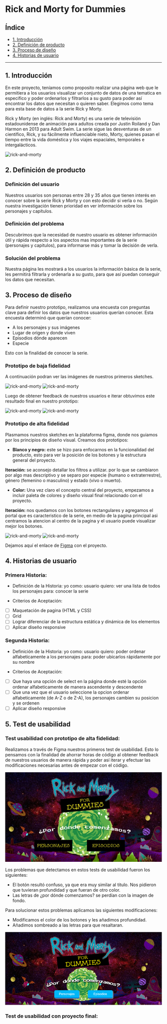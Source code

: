 # Rick and Morty for Dummies

## Índice

* [1. Introducción](#1-preámbulo)
* [2. Definición de producto](#2-)
* [3. Proceso de diseño](#3-)
* [4. Historias de usuario](#4-)


***

## 1. Introducción

En este proyecto, teníamos como proposito realizar una página web que le permitiera a los usuarios visualizar un conjunto de datos de una tematica en especifico y poder ordenarlos y filtrarlos a su gusto para poder así encontrar los datos que necesitan o quieren saber. Elegimos como tema para esta base de datos a la serie Rick y Morty. 

Rick y Morty (en inglés: Rick and Morty) es una serie de televisión estadounidense de animación para adultos creada por Justin Roiland y Dan Harmon en 2013 para Adult Swim. La serie sigue las desventuras de un científico, Rick, y su fácilmente influenciable nieto, Morty, quienes pasan el tiempo entre la vida doméstica y los viajes espaciales, temporales e intergalácticos. 

![rick-and-morty](/src/img/rickandmortyreadme.jpg)

## 2. Definición de producto

### Definición del usuario

Nuestros usuarios son personas entre 28 y 35 años que tienen interés en conocer sobre la serie Rick y Morty y con esto decidir si verla o no. Según nuestra investigación tienen prioridad en ver información sobre los personajes y capítulos.

### Definición del problema

Descubrimos que la necesidad de nuestro usuario es obtener información útil y rápida respecto a los aspectos mas importantes de la serie (personajes y capitulos), para informarse más y tomar la decisión de verla.

### Solución del problema

Nuestra página les mostrará a los usuarios la información básica de la serie, les permitirá filtrarla y ordenarla a su gusto, para que así puedan conseguir los datos que necesitan.


## 3. Proceso de diseño

Para definir nuestro prototipo, realizamos una encuesta con preguntas clave para definir los datos que nuestros usuarios querían conocer. Esta encuesta determinó que querían conocer:

- A los personajes y sus imágenes
- Lugar de origen y donde viven
- Episodios dónde aparecen
- Especie

Esto con la finalidad de conocer la serie. 


### Prototipo de baja fidelidad

A continuación podran ver las imágenes de nuestros primeros sketches.

![rick-and-morty](/src/img/sketch4.jpg)
![rick-and-morty](/src/img/sketch1.jpg)

Luego de obtener feedback de nuestros usuarios e iterar obtuvimos este resultado final en nuestro prototipo:

![rick-and-morty](/src/img/sketch2.jpg)
![rick-and-morty](/src/img/sketch3.jpg)

### Prototipo de alta fidelidad

Plasmamos nuestros sketches en la plataforma figma, donde nos guiamos por los principios de diseño visual. 
Creamos dos prototipos:
- **Blanco y negro:**
este se hizo para enfocarnos en la funcionalidad del producto, esto para ver la posición de los botones y 
la estructura general del proyecto.

**Iteración:** se aconsejo detallar los filtros a utilizar. por lo que se cambiaron por algo mas descriptivo y se separo por especie (humano o extraterrestre), género (femenino o masculino) y estado (vivo o muerto).

- **Color:**
Una vez claro el concepto central del proyecto, empezamos a incluir paleta de colores y diseño visual
final relacionado con el proyecto.

**Iteración:** nos quedamos con los botones rectangulares y agregamos el portal que es caracteristico de la serie, en medio de la pagina principal
asi centramos la atencion al centro de la pagina y el usuario puede visualizar mejor los botones.

![rick-and-morty](/src/img/figmarickandmorty.png)
![rick-and-morty](/src/img/figmapagprincipal.png)

Dejamos aquí el enlace de [Figma](https://www.figma.com/file/W2UglxzppAnvK6niyk6eWB/Prototipo-Rick-and-Morty) con el proyecto.


## 4. Historias de usuario

### Primera Historia:

- Definición de la Historia:
yo como: usuario
quiero: ver una lista de todos los personajes 
para: conocer la serie

- Criterios de Aceptación: 
* [ ] Maquetación de pagina (HTML y CSS)
* [ ] Grid
* [ ] Lograr diferenciar de la estructura estática y dinámica de los elementos
* [ ] Aplicar diseño responsive

### Segunda Historia:

- Definición de la Historia:
yo como: usuario
quiero: poder ordenar alfabeticamente a los personajes
para: poder ubicarlos rápidamente por su nombre

- Criterios de Aceptación: 
* [ ] Que haya una opción de select en la página donde esté la opción ordenar alfabeticamente de manera ascendente y descendente
* [ ] Que una vez que el usuario seleccione la opcion ordenar alfabeticamente (de A-Z o de Z-A), los personajes cambien su posicion y se ordenen
* [ ] Aplicar diseño responsive

## 5. Test de usabilidad

### Test usabilidad con prototipo de alta fidelidad:

Realizamos a través de Figma nuestros primeros test de usabilidad. Esto lo pensamos con la finalidad de ahorrar horas de código al obtener feedback de nuestros usuarios de manera rápida y poder así iterar y efectuar las modificaciones necesarias antes de empezar con el código. 

![prototipo-antes-de-feedback](/src/img/prototipoAntesDeFeedback.jpg)

Los problemas que detectamos en estos tests de usabilidad fueron los siguientes:

* El botón resultó confuso, ya que era muy similar al titulo. Nos pidieron que tuvieran profundidad y que fueran de otro color.
* Las letras de ¿por dónde comenzamos? se perdían con la imagen de fondo.

Para solucionar estos problemas aplicamos las siguientes modificaciones:

* Modificamos el color de los botones y les añadimos profundidad.
* Añadimos sombreado a las letras para que resaltaran.

![prototipo-despues-de-feedback](/src/img/prototipoDespuesDeFeedback.png)

### Test de usabilidad con proyecto final: